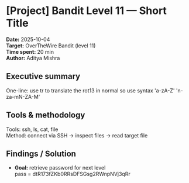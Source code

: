 # [Project] Bandit Level 11 — Short Title
**Date:** 2025-10-04  
**Target:** OverTheWire Bandit (level 11)  
**Time spent:** 20 min  
**Author:** Aditya Mishra

## Executive summary
One-line: use tr to translate the rot13 in normal so use syntax 'a-zA-Z' 'n-za-mN-ZA-M' 

## Tools & methodology
Tools: ssh, ls, cat, file  
Method: connect via SSH → inspect files → read target file

## Findings / Solution
- **Goal:** retrieve password for next level  
 pass = dtR173fZKb0RRsDFSGsg2RWnpNVj3qRr